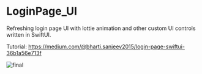 # LoginPage_UI
Refreshing login page UI with lottie animation and other custom UI controls written in SwiftUI. 

Tutorial: https://medium.com/@bharti.sanjeev2015/login-page-swiftui-36b1a56e713f

![final](https://github.com/sbharti2016/LoginPage_UI/assets/60354752/9d6fe7c1-c5a4-41c7-a772-afe7b2972d7f)
